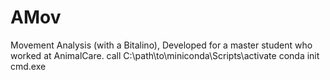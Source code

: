 # AMov
Movement Analysis (with a Bitalino), Developed for a master student who worked at AnimalCare.
call C:\path\to\miniconda\Scripts\activate
conda init cmd.exe
